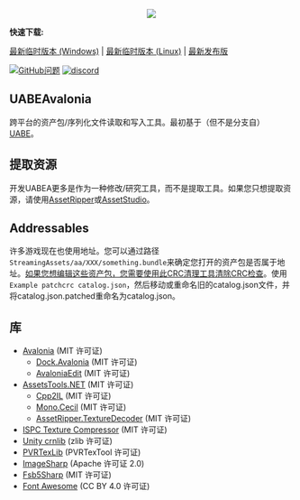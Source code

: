 <p align="center"><img src="UABEAvalonia/Assets/logo.png" /></p>

**快速下载:**

[最新临时版本 (Windows)](https://nightly.link/aopkcn/UABEA-Chinese/workflows/dotnet-desktop/master/uabea-windows.zip) | [最新临时版本 (Linux)](https://nightly.link/aopkcn/UABEA-Chinese/workflows/dotnet-ubuntu/master/uabea-ubuntu.zip) | [最新发布版](https://github.com/aopkcn/UABEA-Chinese/releases)

[![GitHub问题](https://img.shields.io/github/issues/nesrak1/UABEA?logo=GitHub&style=flat-square)](https://github.com/nesrak1/UABEA/issues) [![discord](https://img.shields.io/discord/862035581491478558?label=discord&logo=discord&logoColor=FFFFFF&style=flat-square)](https://discord.gg/hd9VdswwZs)

## UABEAvalonia

跨平台的资产包/序列化文件读取和写入工具。最初基于（但不是分支自）[UABE](https://github.com/SeriousCache/UABE)。

## 提取资源

开发UABEA更多是作为一种修改/研究工具，而不是提取工具。如果您只想提取资源，请使用[AssetRipper](https://github.com/AssetRipper/AssetRipper)或[AssetStudio](https://github.com/Perfare/AssetStudio/)。

## Addressables

许多游戏现在也使用地址。您可以通过路径`StreamingAssets/aa/XXX/something.bundle`来确定您打开的资产包是否属于地址。[如果您想编辑这些资产包，您需要使用此CRC清理工具清除CRC检查](https://github.com/nesrak1/AddressablesTools/releases)。使用`Example patchcrc catalog.json`，然后移动或重命名旧的catalog.json文件，并将catalog.json.patched重命名为catalog.json。

## 库

- [Avalonia](https://github.com/AvaloniaUI/Avalonia) (MIT 许可证)
  - [Dock.Avalonia](https://github.com/wieslawsoltes/Dock) (MIT 许可证)
  - [AvaloniaEdit](https://github.com/AvaloniaUI/AvaloniaEdit) (MIT 许可证)
- [AssetsTools.NET](https://github.com/nesrak1/AssetsTools.NET/tree/upd21-with-inst) (MIT 许可证)
  - [Cpp2IL](https://github.com/SamboyCoding/Cpp2IL) (MIT 许可证)
  - [Mono.Cecil](https://github.com/jbevain/cecil) (MIT 许可证)
  - [AssetRipper.TextureDecoder](https://github.com/AssetRipper/TextureDecoder) (MIT 许可证)
- [ISPC Texture Compressor](https://github.com/GameTechDev/ISPCTextureCompressor) (MIT 许可证)
- [Unity crnlib](https://github.com/Unity-Technologies/crunch/tree/unity) (zlib 许可证)
- [PVRTexLib](https://developer.imaginationtech.com/pvrtextool) (PVRTexTool 许可证)
- [ImageSharp](https://github.com/SixLabors/ImageSharp) (Apache 许可证 2.0)
- [Fsb5Sharp](https://github.com/SamboyCoding/Fmod5Sharp) (MIT 许可证)
- [Font Awesome](https://fontawesome.com) (CC BY 4.0 许可证)
